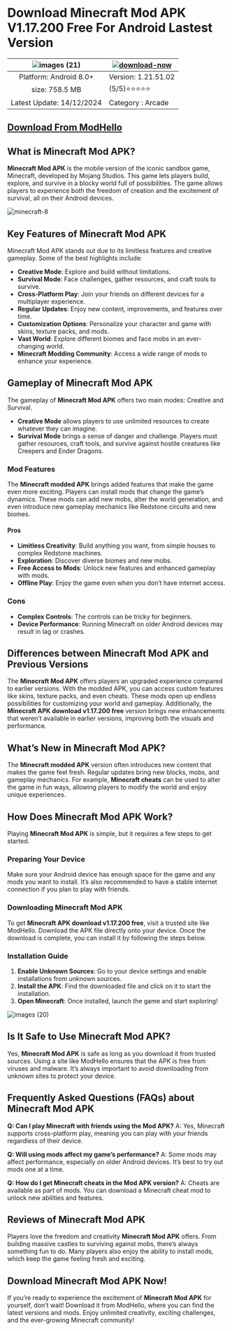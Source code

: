 # Download Minecraft Mod APK V1.17.200 Free For Android Lastest Version

| ![images (21)](https://github.com/user-attachments/assets/eca28669-3940-4e50-849e-af88b4416ad5) | [![download-now](https://github.com/user-attachments/assets/22657e67-9d2d-46af-a41a-5d365d2ddc1f)](https://modhello.com/minecraft/)  |
|:-------------------------------------------------:|-----------------------|
| Platform: Android 8.0+                      | Version: 1.21.51.02    |
| size: 758.5 MB                                |  (5/5)⭐️⭐️⭐️⭐️⭐️ |
| Latest Update: 14/12/2024                      | Category : Arcade |

## [Download From ModHello](https://modhello.com/minecraft/)

## What is Minecraft Mod APK?

**Minecraft Mod APK** is the mobile version of the iconic sandbox game, Minecraft, developed by Mojang Studios. This game lets players build, explore, and survive in a blocky world full of possibilities. The game allows players to experience both the freedom of creation and the excitement of survival, all on their Android devices.

![minecraft-8](https://github.com/user-attachments/assets/2a5e72dd-0916-4c90-a712-25f80bdbcbe3)


## Key Features of Minecraft Mod APK

Minecraft Mod APK stands out due to its limitless features and creative gameplay. Some of the best highlights include:

- **Creative Mode**: Explore and build without limitations.
- **Survival Mode**: Face challenges, gather resources, and craft tools to survive.
- **Cross-Platform Play**: Join your friends on different devices for a multiplayer experience.
- **Regular Updates**: Enjoy new content, improvements, and features over time.
- **Customization Options**: Personalize your character and game with skins, texture packs, and mods.
- **Vast World**: Explore different biomes and face mobs in an ever-changing world.
- **Minecraft Modding Community**: Access a wide range of mods to enhance your experience.

## Gameplay of Minecraft Mod APK

The gameplay of **Minecraft Mod APK** offers two main modes: Creative and Survival.

- **Creative Mode** allows players to use unlimited resources to create whatever they can imagine.
- **Survival Mode** brings a sense of danger and challenge. Players must gather resources, craft tools, and survive against hostile creatures like Creepers and Ender Dragons.

### Mod Features
The **Minecraft modded APK** brings added features that make the game even more exciting. Players can install mods that change the game’s dynamics. These mods can add new mobs, alter the world generation, and even introduce new gameplay mechanics like Redstone circuits and new biomes.

#### Pros
- **Limitless Creativity**: Build anything you want, from simple houses to complex Redstone machines.
- **Exploration**: Discover diverse biomes and new mobs.
- **Free Access to Mods**: Unlock new features and enhanced gameplay with mods.
- **Offline Play**: Enjoy the game even when you don’t have internet access.

### Cons
- **Complex Controls**: The controls can be tricky for beginners.
- **Device Performance**: Running Minecraft on older Android devices may result in lag or crashes.

## Differences between Minecraft Mod APK and Previous Versions

The **Minecraft Mod APK** offers players an upgraded experience compared to earlier versions. With the modded APK, you can access custom features like skins, texture packs, and even cheats. These mods open up endless possibilities for customizing your world and gameplay. Additionally, the **Minecraft APK download v1.17.200 free** version brings new enhancements that weren't available in earlier versions, improving both the visuals and performance.

## What’s New in Minecraft Mod APK?

The **Minecraft modded APK** version often introduces new content that makes the game feel fresh. Regular updates bring new blocks, mobs, and gameplay mechanics. For example, **Minecraft cheats** can be used to alter the game in fun ways, allowing players to modify the world and enjoy unique experiences.

## How Does Minecraft Mod APK Work?

Playing **Minecraft Mod APK** is simple, but it requires a few steps to get started.

### Preparing Your Device
Make sure your Android device has enough space for the game and any mods you want to install. It’s also recommended to have a stable internet connection if you plan to play with friends.

### Downloading Minecraft Mod APK
To get **Minecraft APK download v1.17.200 free**, visit a trusted site like ModHello. Download the APK file directly onto your device. Once the download is complete, you can install it by following the steps below.

### Installation Guide

1. **Enable Unknown Sources**: Go to your device settings and enable installations from unknown sources.
2. **Install the APK**: Find the downloaded file and click on it to start the installation.
3. **Open Minecraft**: Once installed, launch the game and start exploring!

![images (20)](https://github.com/user-attachments/assets/6f2c32d3-b11c-4a58-8999-8d97292057e5)


## Is It Safe to Use Minecraft Mod APK?

Yes, **Minecraft Mod APK** is safe as long as you download it from trusted sources. Using a site like ModHello ensures that the APK is free from viruses and malware. It’s always important to avoid downloading from unknown sites to protect your device.

## Frequently Asked Questions (FAQs) about Minecraft Mod APK

**Q: Can I play Minecraft with friends using the Mod APK?**
A: Yes, Minecraft supports cross-platform play, meaning you can play with your friends regardless of their device.

**Q: Will using mods affect my game’s performance?**
A: Some mods may affect performance, especially on older Android devices. It’s best to try out mods one at a time.

**Q: How do I get Minecraft cheats in the Mod APK version?**
A: Cheats are available as part of mods. You can download a Minecraft cheat mod to unlock new abilities and features.

## Reviews of Minecraft Mod APK

Players love the freedom and creativity **Minecraft Mod APK** offers. From building massive castles to surviving against mobs, there’s always something fun to do. Many players also enjoy the ability to install mods, which keep the game feeling fresh and exciting.

## Download Minecraft Mod APK Now!

If you’re ready to experience the excitement of **Minecraft Mod APK** for yourself, don’t wait! Download it from ModHello, where you can find the latest versions and mods. Enjoy unlimited creativity, exciting challenges, and the ever-growing Minecraft community!

